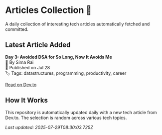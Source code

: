 # Articles Collection 📕

A daily collection of interesting tech articles automatically fetched and committed.

## Latest Article Added

**Day 3: Avoided DSA for So Long, Now It Avoids Me**  
👤 By Sima Rai  
📅 Published on Jul 28  
🏷 Tags: datastructures, programming, productivity, career  

[Read on Dev.to](https://dev.to/siima/day-3-avoided-dsa-for-so-long-now-it-avoids-me-3b3b)

## How It Works

This repository is automatically updated daily with a new tech article from Dev.to. The selection is random across various tech topics.

_Last updated: 2025-07-29T08:30:03.725Z_
